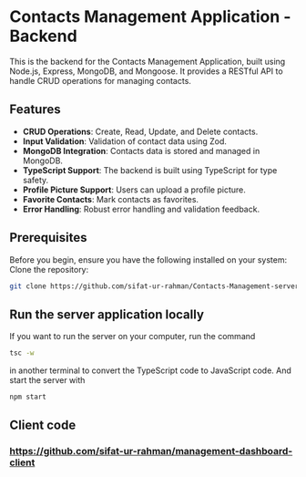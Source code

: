 # Contacts Management Application - Backend

This is the backend for the Contacts Management Application, built using Node.js, Express, MongoDB, and Mongoose. It provides a RESTful API to handle CRUD operations for managing contacts.

## Features

- **CRUD Operations**: Create, Read, Update, and Delete contacts.
- **Input Validation**: Validation of contact data using Zod.
- **MongoDB Integration**: Contacts data is stored and managed in MongoDB.
- **TypeScript Support**: The backend is built using TypeScript for type safety.
- **Profile Picture Support**: Users can upload a profile picture.
- **Favorite Contacts**: Mark contacts as favorites.
- **Error Handling**: Robust error handling and validation feedback.

## Prerequisites

Before you begin, ensure you have the following installed on your system:
Clone the repository:
   ```bash
   git clone https://github.com/sifat-ur-rahman/Contacts-Management-server.git
```

## Run the server application locally

If you want to run the server on your computer, run the command  
```bash 
tsc -w
```
in another terminal to convert the TypeScript code to JavaScript code. And start the server with 
```bash
npm start
```


## Client code 
### https://github.com/sifat-ur-rahman/management-dashboard-client
